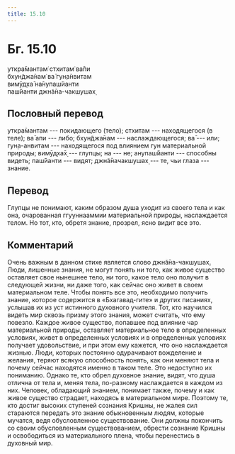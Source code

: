 ```yaml
---
title: 15.10
---
```


# Бг. 15.10
уткра̄мантам̇ стхитам̇ ва̄пи<br/>
бхун̃джа̄нам̇ ва̄ гун̣а̄нвитам<br/>
вимӯд̣ха̄ на̄нупаш́йанти<br/>
паш́йанти джн̃а̄на-чакшушах̣
## Пословный перевод

уткра̄мантам --- покидающего (тело); стхитам --- находящегося (в теле);
ва̄ апи --- либо; бхун̃джа̄нам --- наслаждающегося; ва̄ --- или;
гун̣а-анвитам --- находящегося под влиянием гун материальной природы;
вимӯд̣ха̄х̣ --- глупцы; на --- не; анупаш́йанти --- способны видеть;
паш́йанти --- видят; джн̃а̄начакшушах̣ --- те, чьи глаза --- знание.

## Перевод

Глупцы не понимают, каким образом душа уходит из своего тела и как она,
очарованная ггууннааммии материальной природы, наслаждается телом. Но
тот, кто, обретя знание, прозрел, ясно видит все это.

## Комментарий

Очень важным в данном стихе является слово джн̃а̄на-чакшушах̣. Люди,
лишенные знания, не могут понять ни того, как живое существо оставляет
свое нынешнее тело, ни того, какое тело оно получит в следующей жизни,
ни даже того, как сейчас оно живет в своем материальном теле. Чтобы
понять все это, необходимо получить знание, которое содержится в
«Бхагавад-гите» и других писаниях, услышав их из уст истинного духовного
учителя. Тот, кто научился видеть мир сквозь призму этого знания, может
считать, что ему повезло. Каждое живое существо, попавшее под влияние
чар материальной природы, оставляет материальное тело в определенных
условиях, живет в определенных условиях и в определенных условиях
получает удовольствие, и при этом ему кажется, что оно наслаждается
жизнью. Люди, которых постоянно одурачивают вожделение и желания, теряют
всякую способность понять, как они меняют тела и почему сейчас находятся
именно в таком теле. Это недоступно их пониманию. Однако те, кто обрел
духовное знание, видят, что душа отлична от тела и, меняя тела,
по-разному наслаждается в каждом из них. Человек, обладающий знанием,
понимает также, почему и как живое существо страдает, находясь в
материальном мире. Поэтому те, кто достиг высоких ступеней сознания
Кришны, не жалея сил стараются передать это знание обыкновенным людям,
которые мучатся, ведя обусловленное существование. Они должны покончить
со своим обусловленным существованием, обрести сознание Кришны и
освободиться из материального плена, чтобы перенестись в духовный мир.

